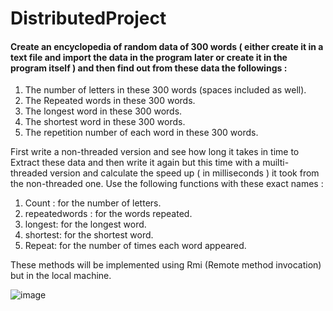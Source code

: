 # DistributedProject

#### Create an encyclopedia of random data of 300 words ( either create it in a text file and import the data in the program later or create it in the program itself ) and then find out from these data the followings :
1. The number of letters in these 300 words (spaces included as well).
2. The Repeated words in these 300 words.
3. The longest word in these 300 words.
4. The shortest word in these 300 words.
5. The repetition number of each word in these 300 words.

First write a non-threaded version and see how long it takes in time to Extract these data and then write it again but this time with a muilti-threaded version and calculate the speed up ( in milliseconds ) it took from the non-threaded one.
Use the following functions with these exact names :
1. Count : for the number of letters.
2. repeatedwords : for the words repeated.
3. longest: for the longest word.
4. shortest: for the shortest word.
5. Repeat: for the number of times each word appeared.

These methods will be implemented using Rmi (Remote method invocation) but in the local machine.

![image](https://github.com/Hazem020/DistributedProject/assets/59257408/ae7d9cd0-a0a1-47dd-90df-98a72104e10c)

